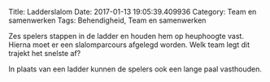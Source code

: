 Title: Ladderslalom
Date: 2017-01-13 19:05:39.409936
Category: Team en samenwerken
Tags: Behendigheid, Team en samenwerken

Zes spelers stappen in de ladder en houden hem op heuphoogte vast. Hierna moet er een slalomparcours afgelegd worden. Welk team legt dit trajekt het snelste af?

In plaats van een ladder kunnen de spelers ook een lange paal vasthouden.